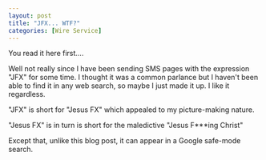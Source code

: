 ```yaml
---
layout: post
title: "JFX... WTF?"
categories: [Wire Service]
---
```

You read it here first....

Well not really since I have been sending SMS pages with the expression "JFX" for some time. I thought it was a common parlance but I haven't been able to find it in any web search, so maybe I just made it up. I like it regardless.

"JFX" is short for "Jesus FX" which appealed to my picture-making nature.

"Jesus FX" is in turn is short for the maledictive "Jesus F***ing Christ"

Except that, unlike this blog post, it can appear in a Google safe-mode search.


